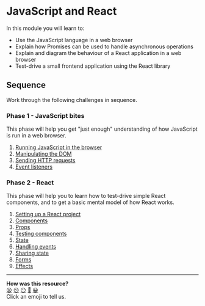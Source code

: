 # JavaScript and React

In this module you will learn to:

- Use the JavaScript language in a web browser
- Explain how Promises can be used to handle asynchronous operations
- Explain and diagram the behaviour of a React application in a web browser
- Test-drive a small frontend application using the React library

## Sequence

Work through the following challenges in sequence.

### Phase 1 - JavaScript bites

This phase will help you get "just enough" understanding of how JavaScript is
run in a web browser.

1. [Running JavaScript in the browser](./javascript_bites/01_running_js_in_browser.md)
2. [Manipulating the DOM](./javascript_bites/02_manipulating_the_dom.md)
3. [Sending HTTP requests](./javascript_bites/03_sending_http_requests.md)
4. [Event listeners](./javascript_bites/04_event_listeners.md)


### Phase 2 - React

This phase will help you to learn how to test-drive simple React components, and
to get a basic mental model of how React works.

1. [Setting up a React project](./react/01_setting_up_project.md)
2. [Components](./react/02_components.md)
3. [Props](./react/03_props.md)
4. [Testing components](./react/04_testing_components.md)
5. [State](./react/05_state.md)
6. [Handling events](./react/06_handling_events.md)
7. [Sharing state](./react/07_sharing_state.md)
8. [Forms](./react/08_forms.md)
9. [Effects](./react/09_effects.md)



<!-- BEGIN GENERATED SECTION DO NOT EDIT -->

---

**How was this resource?**  
[😫](https://airtable.com/shrUJ3t7KLMqVRFKR?prefill_Repository=makersacademy%2Fjavascript-react-applications&prefill_File=README.md&prefill_Sentiment=😫) [😕](https://airtable.com/shrUJ3t7KLMqVRFKR?prefill_Repository=makersacademy%2Fjavascript-react-applications&prefill_File=README.md&prefill_Sentiment=😕) [😐](https://airtable.com/shrUJ3t7KLMqVRFKR?prefill_Repository=makersacademy%2Fjavascript-react-applications&prefill_File=README.md&prefill_Sentiment=😐) [🙂](https://airtable.com/shrUJ3t7KLMqVRFKR?prefill_Repository=makersacademy%2Fjavascript-react-applications&prefill_File=README.md&prefill_Sentiment=🙂) [😀](https://airtable.com/shrUJ3t7KLMqVRFKR?prefill_Repository=makersacademy%2Fjavascript-react-applications&prefill_File=README.md&prefill_Sentiment=😀)  
Click an emoji to tell us.

<!-- END GENERATED SECTION DO NOT EDIT -->
